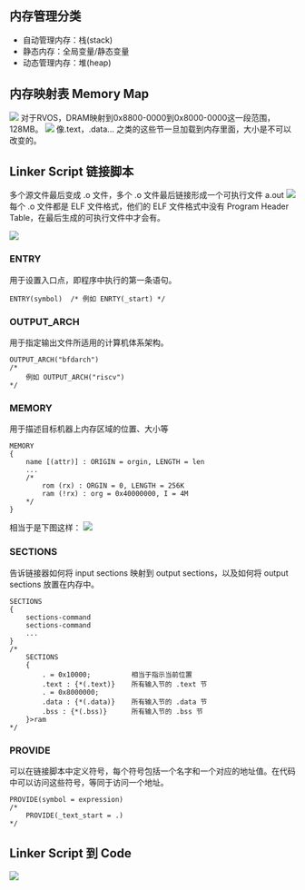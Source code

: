 
## 内存管理分类
- 自动管理内存：栈(stack)
- 静态内存：全局变量/静态变量
- 动态管理内存：堆(heap)
## 内存映射表 Memory Map
![](https://typora-birdy.oss-cn-guangzhou.aliyuncs.com/20241013141814.png)
对于RVOS，DRAM映射到0x8800-0000到0x8000-0000这一段范围，128MB。
![](https://typora-birdy.oss-cn-guangzhou.aliyuncs.com/20241013142316.png)
像.text，.data... 之类的这些节一旦加载到内存里面，大小是不可以改变的。
## Linker Script 链接脚本
多个源文件最后变成 .o 文件，多个 .o 文件最后链接形成一个可执行文件 a.out
![](https://typora-birdy.oss-cn-guangzhou.aliyuncs.com/20241013142405.png)
每个 .o 文件都是 ELF 文件格式，他们的 ELF 文件格式中没有 Program Header Table，在最后生成的可执行文件中才会有。

![](https://typora-birdy.oss-cn-guangzhou.aliyuncs.com/20241013142551.png)
### ENTRY
用于设置入口点，即程序中执行的第一条语句。
```ld
ENTRY(symbol)  /* 例如 ENRTY(_start) */
```
### OUTPUT_ARCH
用于指定输出文件所适用的计算机体系架构。
```ld
OUTPUT_ARCH("bfdarch")
/*
	例如 OUTPUT_ARCH("riscv")
*/
```
### MEMORY
用于描述目标机器上内存区域的位置、大小等
```ld
MEMORY
{
	name [(attr)] : ORIGIN = orgin, LENGTH = len
	...
	/*
		rom (rx) : ORGIN = 0, LENGTH = 256K
		ram (!rx) : org = 0x40000000, I = 4M
	*/
}
```
相当于是下图这样：
![](https://typora-birdy.oss-cn-guangzhou.aliyuncs.com/20241013145315.png)
### SECTIONS
告诉链接器如何将 input sections 映射到 output sections，以及如何将 output sections 放置在内存中。
```ld
SECTIONS
{
	sections-command
	sections-command
	...
}
/*
	SECTIONS
	{
		. = 0x10000;          相当于指示当前位置
		.text : {*(.text)}    所有输入节的 .text 节
		. = 0x8000000;
		.data : {*(.data)}    所有输入节的 .data 节
		.bss : {*(.bss)}      所有输入节的 .bss 节
	}>ram
*/
```
### PROVIDE
可以在链接脚本中定义符号，每个符号包括一个名字和一个对应的地址值。在代码中可以访问这些符号，等同于访问一个地址。
```ld
PROVIDE(symbol = expression)
/*
	PROVIDE(_text_start = .)
*/
```
## Linker Script 到 Code
![](https://typora-birdy.oss-cn-guangzhou.aliyuncs.com/20241013151141.png)
